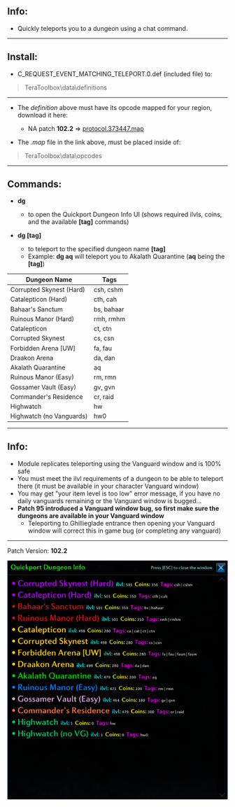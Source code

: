 ## Info:

- Quickly teleports you to a dungeon using a chat command.

---

## Install:

- C_REQUEST_EVENT_MATCHING_TELEPORT.0.def (included file) to:
> TeraToolbox\data\definitions

---
- The *definition* above must have its opcode mapped for your region, download it here:
  - NA patch **102.2** => [protocol.373447.map](https://github.com/TerableMods/OP-codez)

- The *.map* file in the link above, must be placed inside of:
> TeraToolbox\data\opcodes

---

## Commands:

- **dg**
  - to open the Quickport Dungeon Info UI (shows required ilvls, coins, and the available **[tag]** commands)

- **dg [tag]**
  - to teleport to the specified dungeon name  **[tag]**
  - Example: **dg aq** will teleport you to Akalath Quarantine (**aq** being the **[tag]**)

|        Dungeon Name         |    Tags    |
| ----------------------------|------------|
| Corrupted Skynest (Hard)    | csh, cshm  |
| Catalepticon (Hard)         | cth, cah   |
| Bahaar's Sanctum            | bs, bahaar |
| Ruinous Manor (Hard)        | rmh, rmhm  |
| Catalepticon                | ct, ctn    |
| Corrupted Skynest           | cs, csn    |
| Forbidden Arena [UW]        | fa, fau    |
| Draakon Arena               | da, dan    |
| Akalath Quarantine          | aq         |
| Ruinous Manor (Easy)        | rm, rmn    |
| Gossamer Vault (Easy)       | gv, gvn    |
| Commander's Residence       | cr, raid   |
| Highwatch                   | hw         |
| Highwatch (no Vanguards)    | hw0        |

---

## Info:

- Module replicates teleporting using the Vanguard window and is 100% safe
- You must meet the ilvl requirements of a dungeon to be able to teleport there (it must be available in your character Vanguard window)
- You may get "your item level is too low" error message, if you have no daily vanguards remaining or the Vanguard window is bugged...
- **Patch 95 introduced a Vanguard window bug, so first make sure the dungeons are available in your Vanguard window**
  - Teleporting to Ghillieglade entrance then opening your Vanguard window will correct this in game bug (or completing any vanguard)

---

Patch Version: **102.2**

![UI](/ui.png)
